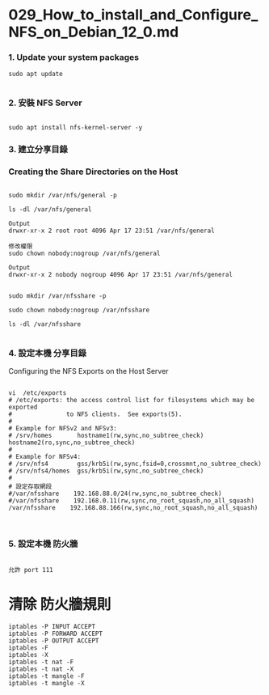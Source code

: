 # 029_How_to_install_and_Configure_NFS_on_Debian_12_0.md


### 1. Update your system packages

```
sudo apt update


```

### 2. 安裝 NFS Server

```

sudo apt install nfs-kernel-server -y

```

### 3. 建立分享目錄 

### Creating the Share Directories on the Host

```

sudo mkdir /var/nfs/general -p

ls -dl /var/nfs/general 

Output
drwxr-xr-x 2 root root 4096 Apr 17 23:51 /var/nfs/general

修改權限
sudo chown nobody:nogroup /var/nfs/general

Output
drwxr-xr-x 2 nobody nogroup 4096 Apr 17 23:51 /var/nfs/general


sudo mkdir /var/nfsshare -p

sudo chown nobody:nogroup /var/nfsshare

ls -dl /var/nfsshare


```

### 4. 設定本機 分享目錄
 Configuring the NFS Exports on the Host Server

```

vi  /etc/exports
# /etc/exports: the access control list for filesystems which may be exported
#               to NFS clients.  See exports(5).
#
# Example for NFSv2 and NFSv3:
# /srv/homes       hostname1(rw,sync,no_subtree_check) hostname2(ro,sync,no_subtree_check)
#
# Example for NFSv4:
# /srv/nfs4        gss/krb5i(rw,sync,fsid=0,crossmnt,no_subtree_check)
# /srv/nfs4/homes  gss/krb5i(rw,sync,no_subtree_check)
#
# 設定存取網段
#/var/nfsshare    192.168.88.0/24(rw,sync,no_subtree_check)
#/var/nfsshare    192.168.0.11(rw,sync,no_root_squash,no_all_squash)
/var/nfsshare    192.168.88.166(rw,sync,no_root_squash,no_all_squash)



```

### 5. 設定本機 防火牆


```

允許 port 111 

```


# 清除 防火牆規則

```
iptables -P INPUT ACCEPT
iptables -P FORWARD ACCEPT
iptables -P OUTPUT ACCEPT
iptables -F
iptables -X
iptables -t nat -F
iptables -t nat -X
iptables -t mangle -F
iptables -t mangle -X

```
